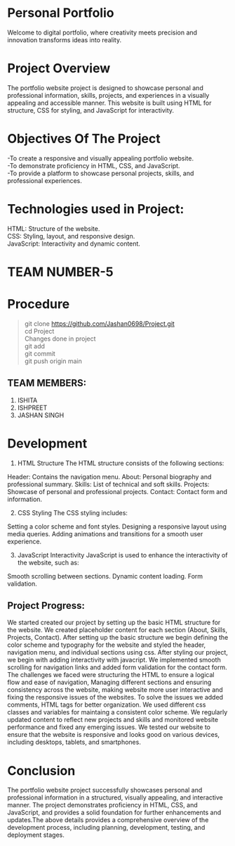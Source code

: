 # Personal Portfolio

Welcome to digital portfolio, where creativity meets precision and innovation transforms ideas into reality.

# Project Overview

The portfolio website project is designed to showcase personal and professional information, skills, projects, and experiences in a visually appealing and accessible manner. This website is built using HTML for structure, CSS for styling, and JavaScript for interactivity.

# Objectives Of The Project

-To create a responsive and visually appealing portfolio website.
<br>
-To demonstrate proficiency in HTML, CSS, and JavaScript.
<br>
-To provide a platform to showcase personal projects, skills, and professional experiences.

# Technologies used in Project:

HTML: Structure of the website.
<br>
CSS: Styling, layout, and responsive design.
<br>
JavaScript: Interactivity and dynamic content.
   
# TEAM NUMBER-5

# Procedure

>git clone https://github.com/Jashan0698/Project.git
><br>
>cd Project
><br>
>Changes done in project
><br>
>git add
><br>
>git commit
><br>
>git push origin main

## TEAM MEMBERS:

1. ISHITA
2. ISHPREET
3. JASHAN SINGH

# Development

1. HTML Structure
The HTML structure consists of the following sections:

Header: Contains the navigation menu.
About: Personal biography and professional summary.
Skills: List of technical and soft skills.
Projects: Showcase of personal and professional projects.
Contact: Contact form and information.

2. CSS Styling
The CSS styling includes:

Setting a color scheme and font styles.
Designing a responsive layout using media queries.
Adding animations and transitions for a smooth user experience.

3. JavaScript Interactivity
JavaScript is used to enhance the interactivity of the website, such as:

Smooth scrolling between sections.
Dynamic content loading.
Form validation.

## Project Progress:

We started created our project by setting up the basic HTML structure for the website. We created placeholder content for each section (About, Skills, Projects, Contact). After setting up the basic structure we begin defining the color scheme and typography for the website and styled the header, navigation menu, and individual sections using css. After styling our project, we begin with adding interactivity with javacript. We implemented smooth scrolling for navigation links and added form validation for the contact form. The challenges we faced were structuring the HTML to ensure a logical flow and ease of navigation, Managing different sections and ensuring consistency across the website, making website more user interactive and fixing the responsive issues of the websites. To solve the issues we added comments, HTML tags for better organization. We used different css classes and variables for maintaing a consistent color scheme. We regularly updated content to reflect new projects and skills and monitored website performance and fixed any emerging issues. We tested our website to ensure that the website is responsive and looks good on various devices, including desktops, tablets, and smartphones. 

# Conclusion

The portfolio website project successfully showcases personal and professional information in a structured, visually appealing, and interactive manner. The project demonstrates proficiency in HTML, CSS, and JavaScript, and provides a solid foundation for further enhancements and updates.The above details provides a comprehensive overview of the development process, including planning, development, testing, and deployment stages.
